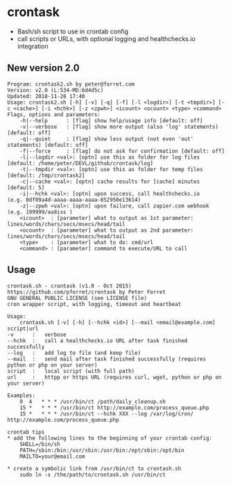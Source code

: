 # crontask
* Bash/sh script to use in crontab config
* call scripts or URLs, with optional logging and healthchecks.io integration

## New version 2.0 
	Program: crontask2.sh by peter@forret.com
	Version: v2.0 (L:534-MD:6d4d5c)
	Updated: 2018-11-28 17:40
	Usage: crontask2.sh [-h] [-v] [-q] [-f] [-l <logdir>] [-t <tmpdir>] [-c <cache>] [-i <hchk>] [-z <zpwh>] <icount> <ocount> <type> <command>
	Flags, options and parameters:
	    -h|--help      : [flag] show help/usage info [default: off]
	    -v|--verbose   : [flag] show more output (also 'log' statements) [default: off]
	    -q|--quiet     : [flag] show less output (not even 'out' statements) [default: off]
	    -f|--force     : [flag] do not ask for confirmation [default: off]
	    -l|--logdir <val>: [optn] use this as folder for log files  [default: /home/peter/DEVL/github/crontask/log]
	    -t|--tmpdir <val>: [optn] use this as folder for temp files  [default: /tmp/crontask2]
	    -c|--cache <val>: [optn] cache results for [cache] minutes  [default: 5]
	    -i|--hchk <val>: [optn] upon success, call healthchecks.io    (e.g. 0df09a4d-aaaa-aaaa-aaaa-852950e13614)
	    -z|--zpwh <val>: [optn] upon failure, call zapier.com webhook (e.g. 199999/aa8iss )
	    <icount>  : [parameter] what to output as 1st parameter: lines/words/chars/secs/msecs/head/tail
	    <ocount>  : [parameter] what to output as 2nd parameter: lines/words/chars/secs/msecs/head/tail
	    <type>    : [parameter] what to do: cmd/url
	    <command> : [parameter] command to execute/URL to call
	    
## Usage
	crontask.sh - crontask (v1.0 - Oct 2015)
	https://github.com/pforret/crontask by Peter Forret
	GNU GENERAL PUBLIC LICENSE (see LICENSE file)
	cron wrapper script, with logging, timeout and heartbeat
	
	Usage:
		crontask.sh [-v] [-h] [--hchk <id>] [--mail <email@example.com] script|url
	-v		:	verbose
	--hchk	:	call a healthchecks.io URL after task finished successfully
	--log	:	add log to file (and keep file)
	--mail	:	send mail after task finished successfully (requires python or php on your server)
	script	:	local script (with full path)
	url  	:	httpp or https URL (requires curl, wget, python or php on your server)

	Examples:
		0  4   * * * /usr/bin/ct /path/daily_cleanup.sh
		15 *   * * * /usr/bin/ct http://example.com/process_queue.php
		15 *   * * * /usr/bin/ct --hchk XXX --log /var/log/cron/ http://example.com/process_queue.php

	crontab tips
	* add the following lines to the beginning of your crontab config:
     	SHELL=/bin/sh
     	PATH=/sbin:/bin:/usr/sbin:/usr/bin:/opt/sbin:/opt/bin
     	MAILTO=your@email.com

	* create a symbolic link from /usr/bin/ct to crontash.sh
     	sudo ln -s /the/path/to/crontask.sh /usr/bin/ct
